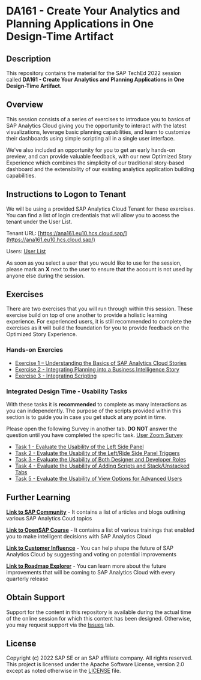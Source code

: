 # DA161 - Create Your Analytics and Planning Applications in One Design-Time Artifact

## Description

This repository contains the material for the SAP TechEd 2022 session called **DA161 - Create Your Analytics and Planning Applications in One Design-Time Artifact.**

## Overview

This session consists of a series of exercises to introduce you to basics of SAP Analytics Cloud giving you the opportunity to interact with the latest visualizations, leverage basic planning capabilities, and learn to customize their dashboards using simple scripting all in a single user interface.

We've also included an opportunity for you to get an early hands-on preview, and can provide valuable feedback, with our new Optimized Story Experience which combines the simplicity of our traditional story-based dashboard and the extensibility of our existing analytics application building capabilities. 

## Instructions to Logon to Tenant

We will be using a provided SAP Analytics Cloud Tenant for these exercises. You can find a list of login credentials that will allow you to access the tenant under the User List.

Tenant URL: [https://ana161.eu10.hcs.cloud.sap/](https://ana161.eu10.hcs.cloud.sap/)

Users: [User List](https://docs.google.com/spreadsheets/d/1IxlHauMTgc0DmFSWbx-hyOhRzaX75VtJQYmYK7_SSBg/edit?usp=sharing)

As soon as you select a user that you would like to use for the session, please mark an **X** next to the user to ensure that the account is not used by anyone else during the session.

## Exercises
There are two exercises that you will run through within this session. These exercise build on top of one another to provide a holistic learning experience. For experienced users, it is still recommended to complete the exercises as it will build the foundation for you to provide feedback on the Optimized Story Experience.

### Hands-on Exercies

- [Exercise 1 – Understanding the Basics of SAP Analytics Cloud Stories](exercises/ex1/)
- [Exercise 2 - Integrating Planning into a Business Intelligence Story](exercises/ex2/)
- [Exercise 3 - Integrating Scripting](exercises/ex3/)

### Integrated Design Time - Usability Tasks
With these tasks it is **recommended** to complete as many interactions as you can independently. The purpose of the scripts provided within this section is to guide you in case you get stuck at any point in time.

Please open the following Survey in another tab. **DO NOT** answer the question until you have completed the specific task. [User Zoom Survey](https://preview.userzoom.com/mpaap/MTAgQzg4M1M2NzQ0/1)

- [Task 1 - Evaluate the Usability of the Left Side Panel](exercises/task1/)
- [Task 2 - Evaluate the Usability of the Left/Ride Side Panel Triggers](exercises/task2/)
- [Task 3 - Evaluate the Usability of Both Designer and Developer Roles](exercises/task3/)
- [Task 4 - Evaluate the Usability of Adding Scripts and Stack/Unstacked Tabs](exercises/task4/)
- [Task 5 - Evaluate the Usability of View Options for Advanced Users](exercises/task5/)

## Further Learning
**[Link to SAP Community](https://community.sap.com/topics/cloud-analytics)** - It contains a list of articles and blogs outlining various SAP Analytics Coud topics 

**[Link to OpenSAP Course](https://open.sap.com/courses/sac1)** - It contains a list of various trainings that enabled you to make intelligent decisions with SAP Analytics Cloud

**[Link to Customer Influence](https://influence.sap.com/sap/ino/#/campaigns-open)** - You can help shape the future of SAP Analytics Cloud by suggesting and voting on potential improvements

**[Link to Roadmap Explorer](https://roadmaps.sap.com/board?PRODUCT=67838200100800006884&range=CURRENT-LAST#Q4%202021)** - You can learn more about the future improvements that will be coming to SAP Analytics Cloud with every quarterly release 

## Obtain Support
Support for the content in this repository is available during the actual time of the online session for which this content has been designed. Otherwise, you may request support via the [Issues](../../issues) tab.

## License
Copyright (c) 2022 SAP SE or an SAP affiliate company. All rights reserved. This project is licensed under the Apache Software License, version 2.0 except as noted otherwise in the [LICENSE](LICENSES/Apache-2.0.txt) file.
